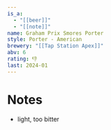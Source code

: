 ```yaml
---
is_a:
  - "[[beer]]"
  - "[[note]]"
name: Graham Prix Smores Porter
style: Porter - American
brewery: "[[Tap Station Apex]]"
abv: 6
rating: 👎
last: 2024-01
---
```

# Notes
- light, too bitter

